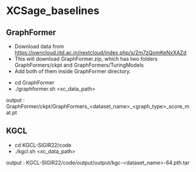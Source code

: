 # XCSage_baselines

## GraphFormer

+ Download data from https://owncloud.iitd.ac.in/nextcloud/index.php/s/2m7zQomKeNxXAZd
+ This will download GraphFormer.zip, which has two folders GraphFormers/ckpt and GraphFormers/TuringModels
+ Add both of them inside GraphFormer directory.

- cd GraphFormer
- ./graphformer.sh <xc_data_path>



output : GraphFormer/ckpt/GraphFormers_<dataset_name>_<graph_type>_score_mat.pt

## KGCL
- cd KGCL-SIGIR22/code
- ./kgcl.sh <xc_data_path>

output : KGCL-SIGIR22/code/output/output/kgc-<dataset_name>-64.pth.tar

